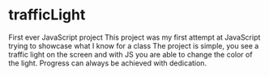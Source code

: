 # trafficLight
First ever JavaScript project 
This project was my first attempt at JavaScript trying to showcase what I know for a class
The project is simple, you see a traffic light on the screen and with JS you are able to 
change the color of the light. Progress can always be achieved with dedication.
